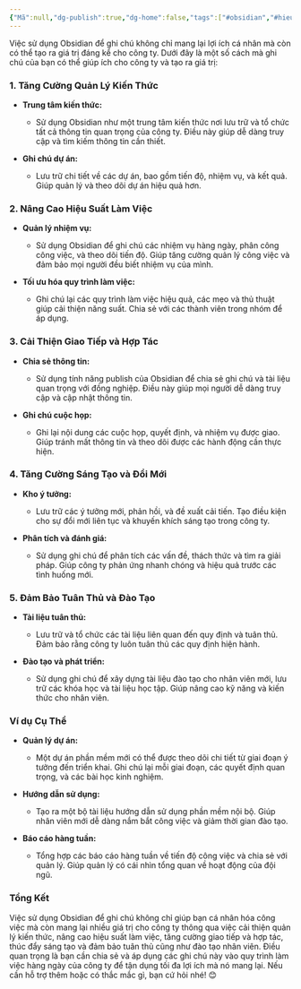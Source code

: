 ```yaml
---
{"Mã":null,"dg-publish":true,"dg-home":false,"tags":["#obsidian","#hieusuat"],"Date":"2024-08-04","permalink":"/daily/tmp/ghi-chu-obsidian/","dgPassFrontmatter":true,"noteIcon":"","updated":"2025-01-14T22:27:58.831+07:00"}
---
```


Việc sử dụng Obsidian để ghi chú không chỉ mang lại lợi ích cá nhân mà còn có thể tạo ra giá trị đáng kể cho công ty. Dưới đây là một số cách mà ghi chú của bạn có thể giúp ích cho công ty và tạo ra giá trị:

### 1. **Tăng Cường Quản Lý Kiến Thức**

- **Trung tâm kiến thức:**
  - Sử dụng Obsidian như một trung tâm kiến thức nơi lưu trữ và tổ chức tất cả thông tin quan trọng của công ty. Điều này giúp dễ dàng truy cập và tìm kiếm thông tin cần thiết.

- **Ghi chú dự án:**
  - Lưu trữ chi tiết về các dự án, bao gồm tiến độ, nhiệm vụ, và kết quả. Giúp quản lý và theo dõi dự án hiệu quả hơn.

### 2. **Nâng Cao Hiệu Suất Làm Việc**

- **Quản lý nhiệm vụ:**
  - Sử dụng Obsidian để ghi chú các nhiệm vụ hàng ngày, phân công công việc, và theo dõi tiến độ. Giúp tăng cường quản lý công việc và đảm bảo mọi người đều biết nhiệm vụ của mình.

- **Tối ưu hóa quy trình làm việc:**
  - Ghi chú lại các quy trình làm việc hiệu quả, các mẹo và thủ thuật giúp cải thiện năng suất. Chia sẻ với các thành viên trong nhóm để áp dụng.

### 3. **Cải Thiện Giao Tiếp và Hợp Tác**

- **Chia sẻ thông tin:**
  - Sử dụng tính năng publish của Obsidian để chia sẻ ghi chú và tài liệu quan trọng với đồng nghiệp. Điều này giúp mọi người dễ dàng truy cập và cập nhật thông tin.

- **Ghi chú cuộc họp:**
  - Ghi lại nội dung các cuộc họp, quyết định, và nhiệm vụ được giao. Giúp tránh mất thông tin và theo dõi được các hành động cần thực hiện.

### 4. **Tăng Cường Sáng Tạo và Đổi Mới**

- **Kho ý tưởng:**
  - Lưu trữ các ý tưởng mới, phản hồi, và đề xuất cải tiến. Tạo điều kiện cho sự đổi mới liên tục và khuyến khích sáng tạo trong công ty.

- **Phân tích và đánh giá:**
  - Sử dụng ghi chú để phân tích các vấn đề, thách thức và tìm ra giải pháp. Giúp công ty phản ứng nhanh chóng và hiệu quả trước các tình huống mới.

### 5. **Đảm Bảo Tuân Thủ và Đào Tạo**

- **Tài liệu tuân thủ:**
  - Lưu trữ và tổ chức các tài liệu liên quan đến quy định và tuân thủ. Đảm bảo rằng công ty luôn tuân thủ các quy định hiện hành.

- **Đào tạo và phát triển:**
  - Sử dụng ghi chú để xây dựng tài liệu đào tạo cho nhân viên mới, lưu trữ các khóa học và tài liệu học tập. Giúp nâng cao kỹ năng và kiến thức cho nhân viên.

### Ví dụ Cụ Thể

- **Quản lý dự án:**
  - Một dự án phần mềm mới có thể được theo dõi chi tiết từ giai đoạn ý tưởng đến triển khai. Ghi chú lại mỗi giai đoạn, các quyết định quan trọng, và các bài học kinh nghiệm.

- **Hướng dẫn sử dụng:**
  - Tạo ra một bộ tài liệu hướng dẫn sử dụng phần mềm nội bộ. Giúp nhân viên mới dễ dàng nắm bắt công việc và giảm thời gian đào tạo.

- **Báo cáo hàng tuần:**
  - Tổng hợp các báo cáo hàng tuần về tiến độ công việc và chia sẻ với quản lý. Giúp quản lý có cái nhìn tổng quan về hoạt động của đội ngũ.

### Tổng Kết

Việc sử dụng Obsidian để ghi chú không chỉ giúp bạn cá nhân hóa công việc mà còn mang lại nhiều giá trị cho công ty thông qua việc cải thiện quản lý kiến thức, nâng cao hiệu suất làm việc, tăng cường giao tiếp và hợp tác, thúc đẩy sáng tạo và đảm bảo tuân thủ cũng như đào tạo nhân viên. Điều quan trọng là bạn cần chia sẻ và áp dụng các ghi chú này vào quy trình làm việc hàng ngày của công ty để tận dụng tối đa lợi ích mà nó mang lại. Nếu cần hỗ trợ thêm hoặc có thắc mắc gì, bạn cứ hỏi nhé! 😊